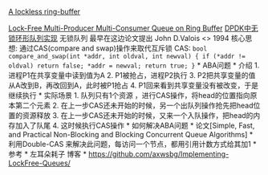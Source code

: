 [A lockless ring-buffer](https://lwn.net/Articles/340400/)

[Lock-Free Multi-Producer Multi-Consumer Queue on Ring Buffer](https://www.linuxjournal.com/content/lock-free-multi-producer-multi-consumer-queue-ring-buffer)
[DPDK中无锁环形队列实现](https://www.codeleading.com/article/3685653062/)
无锁队列
    最早在这边论文提出 John D.Valois <<Implementing Lock-Free Queues>> 1994
    核心思想: 通过CAS(compare and swap)操作来取代互斥锁
    CAS:
    ```
        bool compare_and_swap(int *addr, int oldval, int newval) {
            if (*addr != oldval)
                return false;
            *addr = newval;
            return true;
        }
    ```
    * ABA问题
       * 介绍
        1. 进程P1在共享变量中读到值为A
        2. P1被抢占，进程P2执行
        3. P2把共享变量的值从A改到B，再改回到A，此时被P1抢占
        4. P1回来看到共享变量没有被改变，于是继续执行
       * 实际场景
        1. 队列只有1个资源 ，进行CAS操作，将head的位置指向原本第二个元素
        2. 在上一步CAS还未开始的时候，另一个出队列操作抢先把head位置的资源释放
        3. 在上一步CAS还未开始的时候，又来一个入队操作，把head的内存加入了队尾
        4. 这时候执行CAS操作
    * 如何解决ABA问题
      * 论文[Simple, Fast, and Practical Non-Blocking and Blocking Concurrent Queue Algorithms]
      * 利用Double-CAS 来解决此问题，每访问一个节点，都用引用计数方式给其加1
    * 参考
        * 左耳朵耗子 博客
        * https://github.com/axwsbg/Implementing-LockFree-Queues/